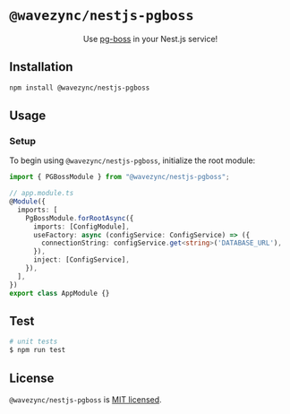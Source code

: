 # `@wavezync/nestjs-pgboss`

<p align="center">
    Use <a href="https://github.com/timgit/pg-boss" target="_blank">pg-boss</a> in your Nest.js service!
<p align="center">

## Installation

```bash
npm install @wavezync/nestjs-pgboss
```

## Usage

### Setup

To begin using `@wavezync/nestjs-pgboss`, initialize the root module:

```ts
import { PGBossModule } from "@wavezync/nestjs-pgboss";

// app.module.ts
@Module({
  imports: [
    PgBossModule.forRootAsync({
      imports: [ConfigModule],
      useFactory: async (configService: ConfigService) => ({
        connectionString: configService.get<string>('DATABASE_URL'),
      }),
      inject: [ConfigService],
    }),
  ],
})
export class AppModule {}
```

## Test

```bash
# unit tests
$ npm run test

```

## License

`@wavezync/nestjs-pgboss` is [MIT licensed](LICENSE).